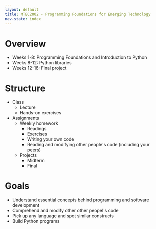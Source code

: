 ```yaml
---
layout: default
title: MTEC2002 - Programming Foundations for Emerging Technology
nav-state: index
---
```

Overview
====
* Weeks 1-8: Programming Foundations and Introduction to Python
* Weeks 8-12: Python libraries
* Weeks 12-16: Final project

Structure
====
* Class
	* Lecture
	* Hands-on exercises
* Assignments
	* Weekly homework
		* Readings
		* Exercises
		* Writing your own code
		* Reading and modifying other people's code (including your peers)
	* Projects
		* Midterm
		* Final

Goals
====
* Understand essential concepts behind programming and software development 
* Comprehend and modify other other peopel's code
* Pick up any language and spot similar constructs
* Build Python programs
